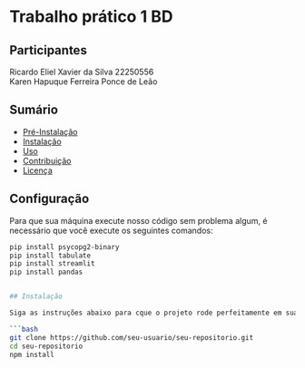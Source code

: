 # Trabalho prático 1 BD

## Participantes
Ricardo Eliel Xavier da Silva 22250556  
Karen Hapuque Ferreira Ponce de Leão 

## Sumário

- [Pré-Instalação](#configuração)
- [Instalação](#instalação)
- [Uso](#uso)
- [Contribuição](#contribuição)
- [Licença](#licença)

## Configuração 
Para que sua máquina execute nosso código sem problema algum, é necessário que você execute os seguintes comandos:
```bash
pip install psycopg2-binary
pip install tabulate
pip install streamlit
pip install pandas


## Instalação

Siga as instruções abaixo para cque o projeto rode perfeitamente em sua maquina local.

```bash
git clone https://github.com/seu-usuario/seu-repositorio.git
cd seu-repositorio
npm install
